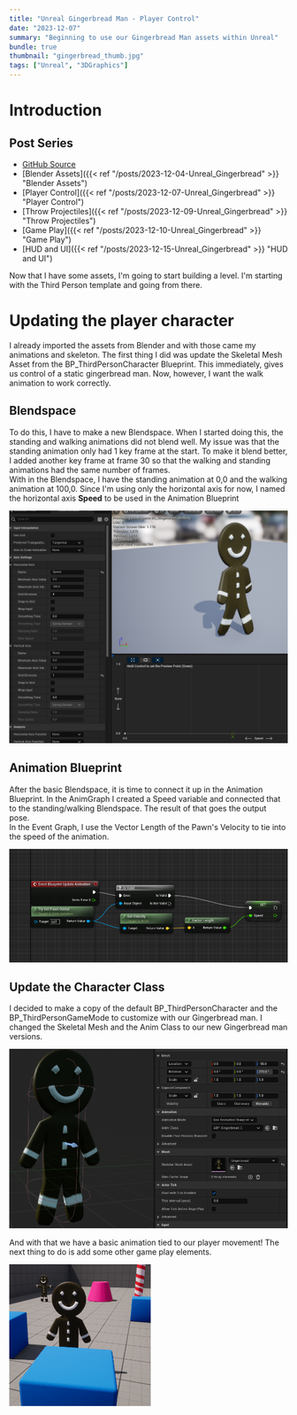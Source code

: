 ```yaml
---
title: "Unreal Gingerbread Man - Player Control"
date: "2023-12-07"
summary: "Beginning to use our Gingerbread Man assets within Unreal"
bundle: true
thumbnail: "gingerbread_thumb.jpg"
tags: ["Unreal", "3DGraphics"]
---
```

# Introduction
## Post Series
- [GitHub Source](https://github.com/Corey255A1/Unreal-GingerbreadMan/)
- [Blender Assets]({{< ref "/posts/2023-12-04-Unreal_Gingerbread" >}} "Blender Assets")
- [Player Control]({{< ref "/posts/2023-12-07-Unreal_Gingerbread" >}} "Player Control")
- [Throw Projectiles]({{< ref "/posts/2023-12-09-Unreal_Gingerbread" >}} "Throw Projectiles")
- [Game Play]({{< ref "/posts/2023-12-10-Unreal_Gingerbread" >}} "Game Play")
- [HUD and UI]({{< ref "/posts/2023-12-15-Unreal_Gingerbread" >}} "HUD and UI")

Now that I have some assets, I'm going to start building a level. I'm starting with the Third Person template and going from there.

# Updating the player character
I already imported the assets from Blender and with those came my animations and skeleton. The first thing I did was update the Skeletal Mesh Asset from the BP_ThirdPersonCharacter Blueprint. This immediately, gives us control of a static gingerbread man. Now, however, I want the walk animation to work correctly.

## Blendspace
To do this, I have to make a new Blendspace. When I started doing this, the standing and walking animations did not blend well. My issue was that the standing animation only had 1 key frame at the start. To make it blend better, I added another key frame at frame 30 so that the walking and standing animations had the same number of frames.  
With in the Blendspace, I have the standing animation at 0,0 and the walking animation at 100,0.
Since I'm using only the horizontal axis for now, I named the horizontal axis **Speed** to be used in the Animation Blueprint

![Blendspace](blendspace_walking.png)

## Animation Blueprint
After the basic Blendspace, it is time to connect it up in the Animation Blueprint. In the AnimGraph I created a Speed variable and connected that to the standing/walking Blendspace. The result of that goes the output pose.  
In the Event Graph, I use the Vector Length of the Pawn's Velocity to tie into the speed of the animation.

![Basic ABP](basic_abp_event.png)

## Update the Character Class
I decided to make a copy of the default BP_ThirdPersonCharacter and the BP_ThirdPersonGameMode to customize with our Gingerbread man.
I changed the Skeletal Mesh and the Anim Class to our new Gingerbread man versions.

![Gingerbread Character](bp_gingerbreadman.png)


And with that we have a basic animation tied to our player movement!
The next thing to do is add some other game play elements.

![Gingerbread Walking](gingerbread_walking_sm.gif)

